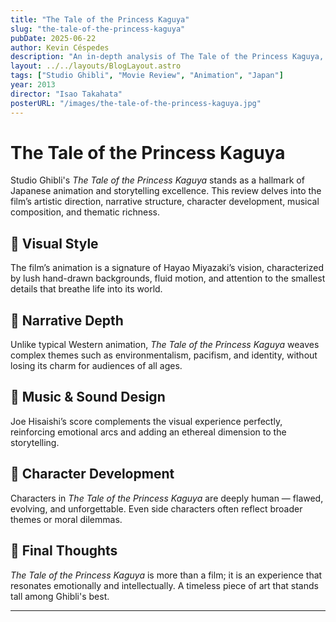 ```yaml
---
title: "The Tale of the Princess Kaguya"
slug: "the-tale-of-the-princess-kaguya"
pubDate: 2025-06-22
author: Kevin Céspedes
description: "An in-depth analysis of The Tale of the Princess Kaguya, a Studio Ghibli masterpiece."
layout: ../../layouts/BlogLayout.astro
tags: ["Studio Ghibli", "Movie Review", "Animation", "Japan"]
year: 2013
director: "Isao Takahata"
posterURL: "/images/the-tale-of-the-princess-kaguya.jpg"
---
```

# The Tale of the Princess Kaguya

Studio Ghibli's *The Tale of the Princess Kaguya* stands as a hallmark of Japanese animation and storytelling excellence. This review delves into the film’s artistic direction, narrative structure, character development, musical composition, and thematic richness.

## 🎨 Visual Style

The film’s animation is a signature of Hayao Miyazaki’s vision, characterized by lush hand-drawn backgrounds, fluid motion, and attention to the smallest details that breathe life into its world.

## 🧠 Narrative Depth

Unlike typical Western animation, *The Tale of the Princess Kaguya* weaves complex themes such as environmentalism, pacifism, and identity, without losing its charm for audiences of all ages.

## 🎼 Music & Sound Design

Joe Hisaishi’s score complements the visual experience perfectly, reinforcing emotional arcs and adding an ethereal dimension to the storytelling.

## 🧍 Character Development

Characters in *The Tale of the Princess Kaguya* are deeply human — flawed, evolving, and unforgettable. Even side characters often reflect broader themes or moral dilemmas.

## 🧭 Final Thoughts

*The Tale of the Princess Kaguya* is more than a film; it is an experience that resonates emotionally and intellectually. A timeless piece of art that stands tall among Ghibli's best.

---

